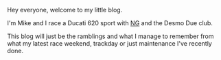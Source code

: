 Hey everyone, welcome to my little blog.

I'm Mike and I race a Ducati 620 sport with [NG](https://www.ngroadracing.org/) and the Desmo Due club.

This blog will just be the ramblings and what I manage to remember from what my latest race weekend, trackday or just maintenance I've recently done.
